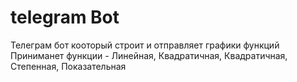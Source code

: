 # telegram Bot
Телеграм бот кооторый строит и отправляет графики функций
Приниманет функции - Линейная, Квадратичная, Квадратичная, Степенная, Показательная


